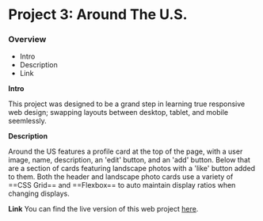 # Project 3: Around The U.S.

### Overview  

* Intro
* Description
* Link
  
**Intro**
  
This project was designed to be a grand step in learning true responsive web design; swapping layouts between desktop, tablet, and mobile seemlessly.
  
**Description**  
  
Around the US features a profile card at the top of the page, with a user image, name, description, an 'edit' button, and an 'add' button. Below that are a section of cards featuring landscape photos with a 'like' button added to them. Both the header and landscape photo cards use a variety of ==CSS Grid== and ==Flexbox== to auto maintain display ratios when changing displays.

**Link**
You can find the live version of this web project [here](https://arrangedgodly.com/se_project_aroundtheus/).